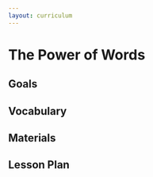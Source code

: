 ```yaml
---
layout: curriculum
---
```


# The Power of Words

## Goals

## Vocabulary

## Materials

## Lesson Plan


